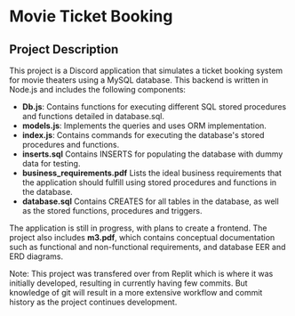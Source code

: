 # Movie Ticket Booking

## Project Description

This project is a Discord application that simulates a ticket booking system for movie theaters using a MySQL database. This backend is written in Node.js and includes the following components:
- **Db.js**: Contains functions for executing different SQL stored procedures and functions detailed in database.sql.
- **models.js**: Implements the queries and uses ORM implementation.
- **index.js**: Contains commands for executing the database's stored procedures and functions.
- **inserts.sql** Contains INSERTS for populating the database with dummy data for testing.
- **business_requirements.pdf** Lists the ideal business requirements that the application should fulfill using stored procedures and functions in the database.
- **database.sql** Contains CREATES for all tables in the database, as well as the stored functions, procedures and triggers. 

The application is still in progress, with plans to create a frontend. The project also includes **m3.pdf**, which contains conceptual documentation such as functional and non-functional requirements, and database EER and ERD diagrams. 

Note: This project was transfered over from Replit which is where it was initially developed, resulting in currently having few commits. But knowledge of git will result in a more extensive workflow and commit history as the project continues development. 

